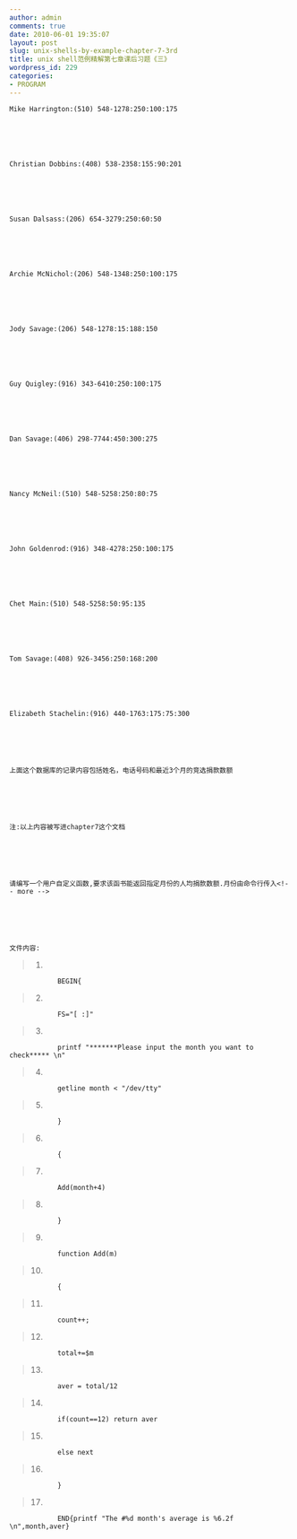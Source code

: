 ```yaml
---
author: admin
comments: true
date: 2010-06-01 19:35:07
layout: post
slug: unix-shells-by-example-chapter-7-3rd
title: unix shell范例精解第七章课后习题《三》
wordpress_id: 229
categories:
- PROGRAM
---
```



	Mike Harrington:(510) 548-1278:250:100:175






	Christian Dobbins:(408) 538-2358:155:90:201






	Susan Dalsass:(206) 654-3279:250:60:50






	Archie McNichol:(206) 548-1348:250:100:175






	Jody Savage:(206) 548-1278:15:188:150






	Guy Quigley:(916) 343-6410:250:100:175






	Dan Savage:(406) 298-7744:450:300:275






	Nancy McNeil:(510) 548-5258:250:80:75






	John Goldenrod:(916) 348-4278:250:100:175






	Chet Main:(510) 548-5258:50:95:135






	Tom Savage:(408) 926-3456:250:168:200






	Elizabeth Stachelin:(916) 440-1763:175:75:300






	上面这个数据库的记录内容包括姓名，电话号码和最近3个月的竞选捐款数额






	注:以上内容被写进chapter7这个文档






	请编写一个用户自定义函数,要求该函书能返回指定月份的人均捐款数额.月份由命令行传入<!-- more -->






	文件内容:





> 
	
> 
> 
		 
	
> 
> 
	
> 
> 
		
> 
> 
			
>   1. 
				BEGIN{
			
> 
			
>   2. 
				FS="[ :]"
			
> 
			
>   3. 
				printf "*******Please input the month you want to check***** \n"
			
> 
			
>   4. 
				getline month < "/dev/tty"
			
> 
			
>   5. 
				}
			
> 
			
>   6. 
				{
			
> 
			
>   7. 
				Add(month+4)
			
> 
			
>   8. 
				}
			
> 
			
>   9. 
				function Add(m)
			
> 
			
>   10. 
				{
			
> 
			
>   11. 
				count++;
			
> 
			
>   12. 
				total+=$m
			
> 
			
>   13. 
				aver = total/12
			
> 
			
>   14. 
				if(count==12) return aver
			
> 
			
>   15. 
				else next
			
> 
			
>   16. 
				}
			
> 
			
>   17. 
				END{printf "The #%d month's average is %6.2f \n",month,aver}
			
> 
		
	
> 
> 
	
> 
> 
		 
	
> 
> 

